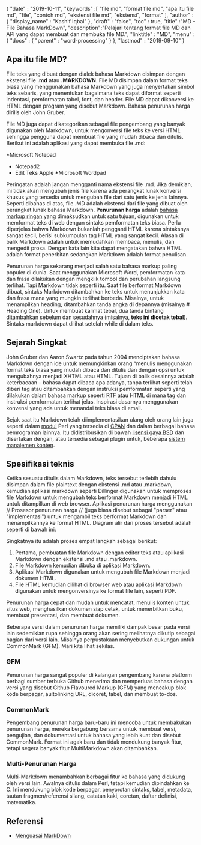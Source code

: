 {
  "date" : "2019-10-11",
  "keywords" :[ "file md", "format file md", "apa itu file md", "file", "contoh md", "ekstensi file md", "ekstensi", "format" ],
  "author" : {
    "display_name" : "Kashif Iqbal"
},
  "draft" : "false",
  "toc" : true,
  "title" :"MD - File Bahasa MarkDown",
  "description":"Pelajari tentang format file MD dan API yang dapat membuat dan membuka file MD.",
  "linktitle" : "MD",
  "menu" : {
    "docs" : {
      "parent" : "word-processing"
}
},
  "lastmod" : "2019-09-10"
}

## Apa itu file MD?

File teks yang dibuat dengan dialek bahasa Markdown disimpan dengan ekstensi file **.md** atau **.MARKDOWN**. File MD disimpan dalam format teks biasa yang menggunakan bahasa Markdown yang juga menyertakan simbol teks sebaris, yang menentukan bagaimana teks dapat diformat seperti indentasi, pemformatan tabel, font, dan header. File MD dapat dikonversi ke HTML dengan program yang disebut Markdown. Bahasa penurunan harga dirilis oleh John Gruber.

File MD juga dapat dikategorikan sebagai file pengembang yang banyak digunakan oleh Markdown, untuk mengonversi file teks ke versi HTML sehingga pengguna dapat membuat file yang mudah dibaca dan ditulis. Berikut ini adalah aplikasi yang dapat membuka file .md:

*Microsoft Notepad
* Notepad2
* Edit Teks Apple
*Microsoft Wordpad

Peringatan adalah jangan mengganti nama ekstensi file .md. Jika demikian, ini tidak akan mengubah jenis file karena ada perangkat lunak konversi khusus yang tersedia untuk mengubah file dari satu jenis ke jenis lainnya. Seperti dibahas di atas, file .MD adalah ekstensi dari file yang dibuat oleh perangkat lunak bahasa Markdown. **Penurunan harga** adalah [bahasa markup ringan](https://en.wikipedia.org/wiki/Lightweight_markup_language) yang dimaksudkan untuk satu tujuan, digunakan untuk memformat teks di web dengan sintaks pemformatan teks biasa. Perlu diperjelas bahwa Markdown bukanlah pengganti HTML karena sintaksnya sangat kecil, berisi subkumpulan tag HTML yang sangat kecil. Alasan di balik Markdown adalah untuk memudahkan membaca, menulis, dan mengedit prosa. Dengan kata lain kita dapat mengatakan bahwa HTML adalah format penerbitan sedangkan Markdown adalah format penulisan.

Penurunan harga sekarang menjadi salah satu bahasa markup paling populer di dunia. Saat menggunakan Microsoft Word, pemformatan kata dan frasa dilakukan dengan mengklik tombol dan perubahan langsung terlihat. Tapi Markdown tidak seperti itu. Saat file berformat Markdown dibuat, sintaks Markdown ditambahkan ke teks untuk menunjukkan kata dan frasa mana yang mungkin terlihat berbeda. Misalnya, untuk menampilkan heading, ditambahkan tanda angka di depannya (misalnya # Heading One). Untuk membuat kalimat tebal, dua tanda bintang ditambahkan sebelum dan sesudahnya (misalnya, **teks ini dicetak tebal**). Sintaks markdown dapat dilihat setelah while di dalam teks.

## Sejarah Singkat

John Gruber dan Aaron Swartz pada tahun 2004 menciptakan bahasa Markdown dengan ide untuk memungkinkan orang “menulis menggunakan format teks biasa yang mudah dibaca dan ditulis dan dengan opsi untuk mengubahnya menjadi XHTML atau HTML. Tujuan di balik desainnya adalah keterbacaan – bahasa dapat dibaca apa adanya, tanpa terlihat seperti telah diberi tag atau ditambahkan dengan instruksi pemformatan seperti yang dilakukan dalam bahasa markup seperti RTF atau HTML di mana tag dan instruksi pemformatan terlihat jelas. Inspirasi dasarnya menggunakan konvensi yang ada untuk menandai teks biasa di email.

Sejak saat itu Markdown telah diimplementasikan ulang oleh orang lain juga seperti dalam [modul](https://en.wikipedia.org/wiki/Modular_programming) Perl yang tersedia di [CPAN](https://en.wikipedia.org/wiki/CPAN) dan dalam berbagai bahasa pemrograman lainnya. Itu didistribusikan di bawah [lisensi gaya BSD](https://en.wikipedia.org/wiki/BSD_license) dan disertakan dengan, atau tersedia sebagai plugin untuk, beberapa [sistem manajemen konten](https://en.wikipedia.org/wiki/Content_management_system).

## Spesifikasi teknis

Ketika sesuatu ditulis dalam Markdown, teks tersebut terlebih dahulu disimpan dalam file plaintext dengan ekstensi .md atau .markdown, kemudian aplikasi markdown seperti Dillinger digunakan untuk memproses file Markdown untuk mengubah teks berformat Markdown menjadi HTML untuk ditampilkan di web browser. Aplikasi penurunan harga menggunakan // Prosesor penurunan harga // (juga biasa disebut sebagai "parser" atau "implementasi") untuk mengambil teks berformat Markdown dan menampilkannya ke format HTML. Diagram alir dari proses tersebut adalah seperti di bawah ini:

Singkatnya itu adalah proses empat langkah sebagai berikut:

1. Pertama, pembuatan file Markdown dengan editor teks atau aplikasi Markdown dengan ekstensi .md atau .markdown.
1. File Markdown kemudian dibuka di aplikasi Markdown.
1. Aplikasi Markdown digunakan untuk mengubah file Markdown menjadi dokumen HTML.
1. File HTML kemudian dilihat di browser web atau aplikasi Markdown digunakan untuk mengonversinya ke format file lain, seperti PDF.

Penurunan harga cepat dan mudah untuk mencatat, menulis konten untuk situs web, menghasilkan dokumen siap cetak, untuk menerbitkan buku, membuat presentasi, dan membuat dokumen.

Beberapa versi dalam penurunan harga memiliki dampak besar pada versi lain sedemikian rupa sehingga orang akan sering melihatnya dikutip sebagai bagian dari versi lain. Misalnya perpustakaan menyebutkan dukungan untuk CommonMark (GFM). Mari kita lihat sekilas.

### GFM
Penurunan harga sangat populer di kalangan pengembang karena platform berbagi sumber terbuka Github menerima dan memperluas bahasa dengan versi yang disebut Github Flavoured Markup (GFM) yang mencakup blok kode berpagar, aultolinking URL, dicoret, tabel, dan membuat to-dos.

### CommonMark
Pengembang penurunan harga baru-baru ini mencoba untuk membakukan penurunan harga, mereka bergabung bersama untuk membuat versi, pengujian, dan dokumentasi untuk bahasa yang lebih kuat dan disebut CommonMark. Format ini agak baru dan tidak mendukung banyak fitur, tetapi segera banyak fitur MultiMarkdown akan ditambahkan.

### Multi-Penurunan Harga
Multi-Markdown menambahkan berbagai fitur ke bahasa yang didukung oleh versi lain. Awalnya ditulis dalam Perl, tetapi kemudian dipindahkan ke C. Ini mendukung blok kode berpagar, penyorotan sintaks, tabel, metadata, tautan fragmen/referensi silang, catatan kaki, coretan, daftar definisi, matematika.

## Referensi

* [Menguasai MarkDown](https://docs.github.com/en/get-started/writing-on-github/getting-started-with-writing-and-formatting-on-github/basic-writing-and-formatting-syntax)

